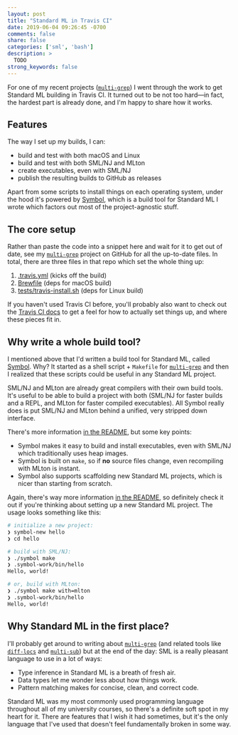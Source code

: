 ```yaml
---
layout: post
title: "Standard ML in Travis CI"
date: 2019-06-04 09:26:45 -0700
comments: false
share: false
categories: ['sml', 'bash']
description: >
  TODO
strong_keywords: false
---
```


For one of my recent projects ([`multi-grep`]) I went through the work to
get Standard ML building in Travis CI. It turned out to be not too
hard—in fact, the hardest part is already done, and I'm happy to share
how it works.

<!-- more -->

## Features

The way I set up my builds, I can:

- build and test with both macOS and Linux
- build and test with both SML/NJ and MLton
- create executables, even with SML/NJ
- publish the resulting builds to GitHub as releases

Apart from some scripts to install things on each operating system,
under the hood it's powered by [Symbol], which is a build tool for
Standard ML I wrote which factors out most of the project-agnostic
stuff.


## The core setup

Rather than paste the code into a snippet here and wait for it to get
out of date, see my [`multi-grep`] project on GitHub for all the
up-to-date files. In total, there are three files in that repo which set
the whole thing up:

1.  [.travis.yml] (kicks off the build)
2.  [Brewfile] (deps for macOS build)
3.  [tests/travis-install.sh] (deps for Linux build)

If you haven't used Travis CI before, you'll probably also want to check
out the [Travis CI docs] to get a feel for how to actually set things
up, and where these pieces fit in.

[.travis.yml]: https://github.com/jez/multi-grep/blob/b6a42719b1ffca389556655982e6c4b7fa19c9a1/.travis.yml
[Brewfile]: https://github.com/jez/multi-grep/blob/b6a42719b1ffca389556655982e6c4b7fa19c9a1/Brewfile
[tests/travis-install.sh]: https://github.com/jez/multi-grep/blob/b6a42719b1ffca389556655982e6c4b7fa19c9a1/tests/travis-install.sh

[Travis CI docs]: https://docs.travis-ci.com/


## Why write a whole build tool?

I mentioned above that I'd written a build tool for Standard ML, called
[Symbol]. Why? It started as a shell script + `Makefile` for
[`multi-grep`] and then I realized that these scripts could be useful in
any Standard ML project.

SML/NJ and MLton are already great compilers with their own build tools.
It's useful to be able to build a project with both (SML/NJ for faster
builds and a REPL, and MLton for faster compiled executables). All
Symbol really does is put SML/NJ and MLton behind a unified, very
stripped down interface.

There's more information [in the README][Symbol], but some key points:

- Symbol makes it easy to build and install executables, even with
  SML/NJ which traditionally uses heap images.
- Symbol is built on `make`, so if **no** source files change, even
  recompiling with MLton is instant.
- Symbol also supports scaffolding new Standard ML projects, which is
  nicer than starting from scratch.

Again, there's way more information [in the README][Symbol], so
definitely check it out if you're thinking about setting up a new
Standard ML project. The usage looks something like this:

```bash
# initialize a new project:
❯ symbol-new hello
❯ cd hello

# build with SML/NJ:
❯ ./symbol make
❯ .symbol-work/bin/hello
Hello, world!

# or, build with MLton:
❯ ./symbol make with=mlton
❯ .symbol-work/bin/hello
Hello, world!
```


## Why Standard ML in the first place?

I'll probably get around to writing about [`multi-grep`] (and related
tools like [`diff-locs`] and [`multi-sub`]) but at the end of the day:
SML is a really pleasant language to use in a lot of ways:

- Type inference in Standard ML is a breath of fresh air.
- Data types let me wonder less about how things work.
- Pattern matching makes for concise, clean, and correct code.

Standard ML was my most commonly used programming language throughout
all of my university courses, so there's a definite soft spot in my
heart for it. There are features that I wish it had sometimes, but it's
the only language that I've used that doesn't feel fundamentally broken
in some way.

[`multi-grep`]: https://github.com/jez/multi-grep
[`diff-locs`]: https://github.com/jez/diff-locs
[`multi-sub`]: https://github.com/jez/multi-sub
[Symbol]: https://github.com/jez/symbol

<!-- vim:tw=72
-->
